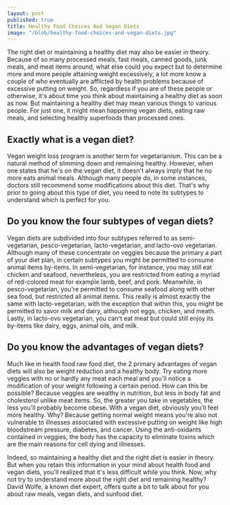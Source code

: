 ```yaml
---
layout: post
published: true
title: Healthy Food Choices And Vegan Diets
image: "/blob/healthy-food-choices-and-vegan-diets.jpg"
---
```


The right diet or maintaining a healthy diet may also be easier in theory. Because of so many processed meals, fast meals, canned goods, junk meals, and meat items around, what else could you expect but to determine more and more people attaining weight excessively, a lot more know a couple of who eventually are afflicted by health problems because of excessive putting on weight. So, regardless if you are of these people or otherwise, it's about time you think about maintaining a healthy diet as soon as now. But maintaining a healthy diet may mean various things to various people. For just one, it might mean happening vegan diets, eating raw meals, and selecting healthy superfoods than processed ones.
## Exactly what is a vegan diet?
Vegan weight loss program is another term for vegetarianism. This can be a natural method of slimming down and remaining healthy. However, when one states that he's on the vegan diet, it doesn't always imply that he no more eats animal meals. Although many people do, in some instances, doctors still recommend some modifications about this diet. That's why prior to going about this type of diet, you need to note its subtypes to understand which is perfect for you.
## Do you know the four subtypes of vegan diets?
Vegan diets are subdivided into four subtypes referred to as semi-vegetarian, pesco-vegetarian, lacto-vegetarian, and lacto-ovo vegetarian. Although many of these concentrate on veggies because the primary a part of your diet plan, in certain subtypes you might be permitted to consume animal items by-items. In semi-vegetarian, for instance, you may still eat chicken and seafood, nevertheless, you are restricted from eating a myriad of red-colored meat for example lamb, beef, and pork. Meanwhile, in pesco-vegetarian, you're permitted to consume seafood along with other sea food, but restricted all animal items. This really is almost exactly the same with lacto-vegetarian, with the exception that within this, you might be permitted to savor milk and dairy, although not eggs, chicken, and meath. Lastly, in lacto-ovo vegetarian, you can't eat meat but could still enjoy its by-items like dairy, eggs, animal oils, and milk.
## Do you know the advantages of vegan diets?
Much like in health food raw food diet, the 2 primary advantages of vegan diets will also be weight reduction and a healthy body. Try eating more veggies with no or hardly any meat each meal and you'll notice a modification of your weight following a certain period. How can this be possible? Because veggies are wealthy in nutrition, but less in body fat and cholesterol unlike meat items. So, the greater you take in vegetables, the less you'll probably become obese. With a vegan diet, obviously you'll feel more healthy. Why? Because getting normal weight means you're also not vulnerable to illnesses associated with excessive putting on weight like high bloodstream pressure, diabetes, and cancer. Using the anti-oxidants contained in veggies, the body has the capacity to eliminate toxins which are the main reasons for cell dying and illnesses.

Indeed, so maintaining a healthy diet and the right diet is easier in theory. But when you retain this information in your mind about health food and vegan diets, you'll realized that it's less difficult while you think. Now, why not try to understand more about the right diet and remaining healthy? David Wolfe, a known diet expert, offers quite a bit to talk about for you about raw meals, vegan diets, and sunfood diet.